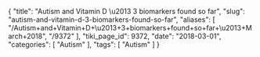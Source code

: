 {
    "title": "Autism and Vitamin D \u2013 3 biomarkers found so far",
    "slug": "autism-and-vitamin-d-3-biomarkers-found-so-far",
    "aliases": [
        "/Autism+and+Vitamin+D+\u2013+3+biomarkers+found+so+far+\u2013+March+2018",
        "/9372"
    ],
    "tiki_page_id": 9372,
    "date": "2018-03-01",
    "categories": [
        "Autism"
    ],
    "tags": [
        "Autism"
    ]
}